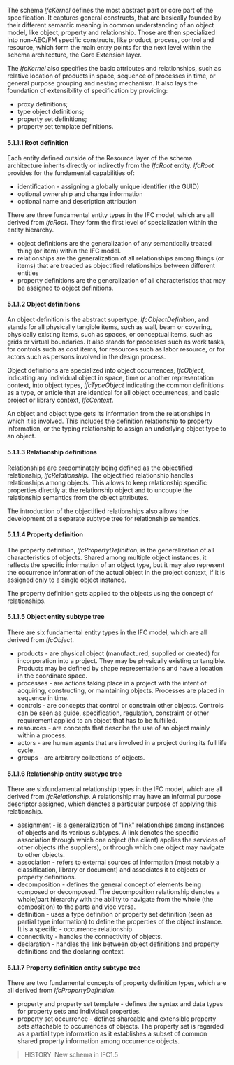 ﻿The schema _IfcKernel_ defines the most abstract part or core part of the specification. It captures general constructs, that are basically founded by their different semantic meaning in common understanding of an object model, like object, property and relationship. Those are then specialized into non-AEC/FM specific constructs, like product, process, control and resource, which form the main entry points for the next level within the schema architecture, the Core Extension layer.

The _IfcKernel_ also specifies the basic attributes and relationships, such as relative location of products in space, sequence of processes in time, or general purpose grouping and nesting mechanism. It also lays the foundation of extensibility of specification by providing:

* proxy definitions;
* type object definitions;
* property set definitions;
* property set template definitions. 

#### 5.1.1.1 Root definition
Each entity defined outside of the Resource layer of the schema architecture inherits directly or indirectly from the _IfcRoot_ entity. _IfcRoot_ provides for the fundamental capabilities of:

* identification - assigning a globally unique identifier (the GUID)
* optional ownership and change information
* optional name and description attribution 

There are three fundamental entity types in the IFC model, which are all derived from _IfcRoot_. They form the first level of specialization within the entity hierarchy.

* object definitions are the generalization of any semantically treated thing (or item) within the IFC model.
* relationships are the generalization of all relationships among things (or items) that are treaded as objectified relationships between different entities
* property definitions are the generalization of all characteristics that may be assigned to object definitions.

#### 5.1.1.2 Object definitions
An object definition is the abstract supertype, _IfcObjectDefinition_, and stands for all physically tangible items, such as wall, beam or covering, physically existing items, such as spaces, or conceptual items, such as grids or virtual boundaries. It also stands for processes such as work tasks, for controls such as cost items, for resources such as labor resource, or for actors such as persons involved in the design process.

Object definitions are specialized into object occurrences, _IfcObject_, indicating any individual object in space, time or another representation context, into object types, _IfcTypeObject_ indicating the common definitions as a type, or article that are identical for all object occurrences, and basic project or library context, _IfcContext_.

An object and object type gets its information from the relationships in which it is involved. This includes the definition relationship to property information, or the typing relationship to assign an underlying object type to an object.

#### 5.1.1.3 Relationship definitions
Relationships are predominately being defined as the objectified relationship, _IfcRelationship_. The objectified relationship handles relationships among objects. This allows to keep relationship specific properties directly at the relationship object and to uncouple the relationship semantics from the object attributes.

The introduction of the objectified relationships also allows the development of a separate subtype tree for relationship semantics.

#### 5.1.1.4 Property definition
The property definition, _IfcPropertyDefinition_, is the generalization of all characteristics of objects. Shared among multiple object instances, it reflects the specific information of an object type, but it may also represent the occurrence information of the actual object in the project context, if it is assigned only to a single object instance.

The property definition gets applied to the objects using the concept of relationships.

#### 5.1.1.5 Object entity subtype tree
There are six fundamental entity types in the IFC model, which are all derived from _IfcObject_.

* products - are physical object (manufactured, supplied or created) for incorporation into a project. They may be physically existing or tangible. Products may be defined by shape representations and have a location in the coordinate space.
* processes - are actions taking place in a project with the intent of acquiring, constructing, or maintaining objects. Processes are placed in sequence in time.
* controls - are concepts that control or constrain other objects. Controls can be seen as guide, specification, regulation, constraint or other requirement applied to an object that has to be fulfilled.
* resources - are concepts that describe the use of an object mainly within a process.
* actors - are human agents that are involved in a project during its full life cycle.
* groups - are arbitrary collections of objects.

#### 5.1.1.6 Relationship entity subtype tree
There are sixfundamental relationship types in the IFC model, which are all derived from _IfcRelationship_. A relationship may have an informal purpose descriptor assigned, which denotes a particular purpose of applying this relationship.

* assignment - is a generalization of "link" relationships among instances of objects and its various subtypes. A link denotes the specific association through which one object (the client) applies the services of other objects (the suppliers), or through which one object may navigate to other objects.
* association - refers to external sources of information (most notably a classification, library or document) and associates it to objects or property definitions.
* decomposition - defines the general concept of elements being composed or decomposed. The decomposition relationship denotes a whole/part hierarchy with the ability to navigate from the whole (the composition) to the parts and vice versa.
* definition - uses a type definition or property set definition (seen as partial type information) to define the properties of the object instance. It is a specific - occurrence relationship 
* connectivity - handles the connectivity of objects. 
* declaration - handles the link between object definitions and property definitions and the declaring context.

#### 5.1.1.7 Property definition entity subtype tree
There are two fundamental concepts of property definition types, which are all derived from _IfcPropertyDefinition_.

* property and property set template - defines the syntax and data types for property sets and individual properties.
* property set occurrence - defines shareable and extensible property sets attachable to occurrences of objects. The property set is regarded as a partial type information as it establishes a subset of common shared property information among occurrence objects. 

> HISTORY&nbsp; New schema in IFC1.5

